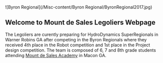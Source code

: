 ![Byron Regional](/Misc-content/Byron Regional/ByronRegional2017.jpg)

## Welcome to Mount de Sales Legoliers Webpage

The Legoliers are curently preparing for HydroDynamics SuperRegionals in Warner Robins GA after competing in the Byron Regionals where they received 4th place in the Robot competition and 1st place in the Project design competition.  The team is composed of 6, 7 and 8th grade students attending  [Mount de Sales Academy](http://www.mountdesales.net) in Macon GA. 


